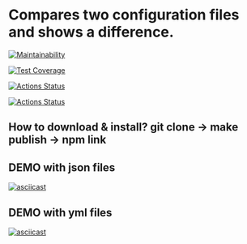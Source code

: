 # Compares two configuration files and shows a difference.

[![Maintainability](https://api.codeclimate.com/v1/badges/4bbe87791686f7fc8fed/maintainability)](https://codeclimate.com/github/Mazday21/frontend-project-46/maintainability)

[![Test Coverage](https://api.codeclimate.com/v1/badges/4bbe87791686f7fc8fed/test_coverage)](https://codeclimate.com/github/Mazday21/frontend-project-46/test_coverage)

[![Actions Status](https://github.com/Mazday21/frontend-project-46/actions/workflows/hexlet-check.yml/badge.svg)](https://github.com/Mazday21/frontend-project-46/actions)

[![Actions Status](https://github.com/Mazday21/frontend-project-46/actions/workflows/node.js.yml/badge.svg)](https://github.com/Mazday21/frontend-project-46/actions)

## How to download & install? git clone -> make publish -> npm link

## DEMO with json files

[![asciicast](https://asciinema.org/a/oT9VCeCUs8ZXZ3jpROWundYYU.svg)](https://asciinema.org/a/oT9VCeCUs8ZXZ3jpROWundYYU)

## DEMO with yml files

[![asciicast](https://asciinema.org/a/yL78xDqEaWtJlvYGY8ueIL6Nq.svg)](https://asciinema.org/a/yL78xDqEaWtJlvYGY8ueIL6Nq)